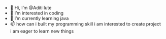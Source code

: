 - 👋 Hi, I’m @Aditi lute
- 👀 I’m interested in coding
- 🌱 I’m currently learning java 
- 📫 how can i built my programming skill
 i am interested to create  project
 i am eager to learn new things

<!---
Aditiiute/Aditiiute is a ✨ special ✨ repository because its `README.md` (this file) appears on your GitHub profile.
You can click the Preview link to take a look at your changes.
--->
